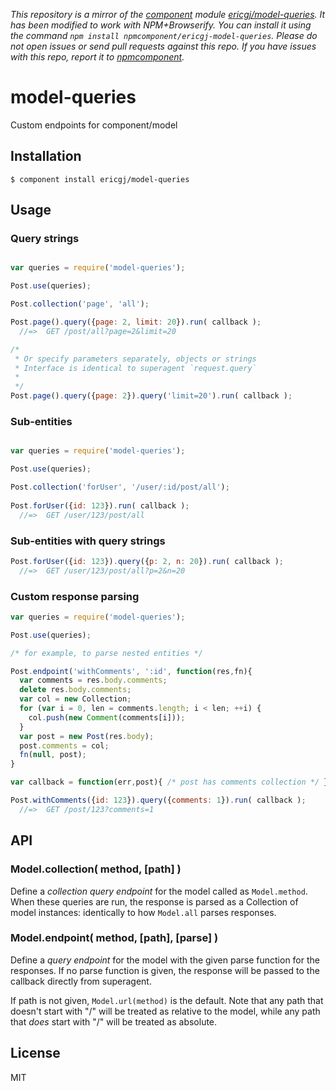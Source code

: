*This repository is a mirror of the [component](http://component.io) module [ericgj/model-queries](http://github.com/ericgj/model-queries). It has been modified to work with NPM+Browserify. You can install it using the command `npm install npmcomponent/ericgj-model-queries`. Please do not open issues or send pull requests against this repo. If you have issues with this repo, report it to [npmcomponent](https://github.com/airportyh/npmcomponent).*

# model-queries

  Custom endpoints for component/model

## Installation

    $ component install ericgj/model-queries

## Usage


### Query strings

```javascript

var queries = require('model-queries');

Post.use(queries);

Post.collection('page', 'all');

Post.page().query({page: 2, limit: 20}).run( callback );
  //=>  GET /post/all?page=2&limit=20

/* 
 * Or specify parameters separately, objects or strings
 * Interface is identical to superagent `request.query`
 *
 */
Post.page().query({page: 2}).query('limit=20').run( callback );

```


### Sub-entities

```javascript

var queries = require('model-queries');

Post.use(queries);

Post.collection('forUser', '/user/:id/post/all');
  
Post.forUser({id: 123}).run( callback );
  //=>  GET /user/123/post/all

```


### Sub-entities with query strings

``` javascript
Post.forUser({id: 123}).query({p: 2, n: 20}).run( callback );
  //=>  GET /user/123/post/all?p=2&n=20

```


### Custom response parsing

``` javascript
var queries = require('model-queries');

Post.use(queries);

/* for example, to parse nested entities */

Post.endpoint('withComments', ':id', function(res,fn){
  var comments = res.body.comments;
  delete res.body.comments;
  var col = new Collection;
  for (var i = 0, len = comments.length; i < len; ++i) {
    col.push(new Comment(comments[i]));
  }
  var post = new Post(res.body);
  post.comments = col;
  fn(null, post);
}

var callback = function(err,post){ /* post has comments collection */ };

Post.withComments({id: 123}).query({comments: 1}).run( callback );
  //=>  GET /post/123?comments=1

```

  
## API

### Model.collection( method, [path] )

Define a _collection query endpoint_ for the model called as `Model.method`.
When these queries are run, the response is parsed as a Collection of model
instances: identically to how `Model.all` parses responses. 

### Model.endpoint( method, [path], [parse] )

Define a _query endpoint_ for the model with the given parse function for the
responses. If no parse function is given, the response will be passed to the
callback directly from superagent.

If path is not given, `Model.url(method)` is the default. Note that any
path that doesn't start with "/" will be treated as relative to the model,
while any path that _does_ start with "/" will be treated as absolute.


## License

  MIT
